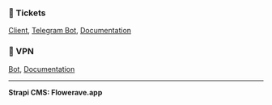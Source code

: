 ### **🌹 Tickets**

[Client](https://github.com/Flowerave/Flowerave-client-bot), [Telegram Bot](https://t.me/Flowerave_develop_bot), [Documentation](https://github.com/)


### **🔐 VPN**

[Bot](https://github.com/), [Documentation](https://github.com/)

---

**Strapi CMS: Flowerave.app**
